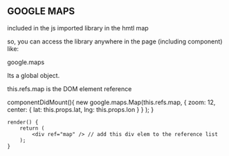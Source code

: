 
GOOGLE MAPS
--------------
included in the js imported library in the hmtl map
<script src="https://maps.googleapis.com/maps/api/js"></script>
so, you can access the library anywhere in the page (including component) like:

google.maps

Its a global object.

this.refs.map is the DOM element reference


componentDidMount(){
        new google.maps.Map(this.refs.map, {
                zoom: 12,
                center: {
                    lat: this.props.lat,
                    lng: this.props.lon
                }
            }
        );
    }

    render() {
        return (
            <div ref="map" /> // add this div elem to the reference list
        );
    }
